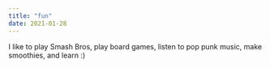```yaml
---
title: "fun"
date: 2021-01-28
---
```

I like to play Smash Bros, play board games, listen to pop punk music, make smoothies, and learn :)
